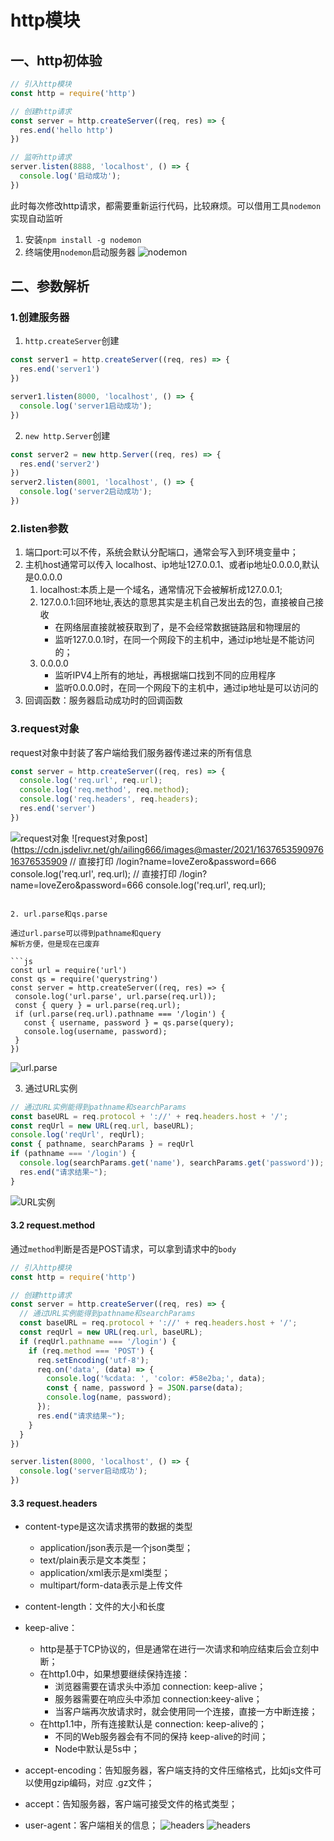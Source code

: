 # http模块

## 一、http初体验

```js
// 引入http模块
const http = require('http')

// 创建http请求
const server = http.createServer((req, res) => {
  res.end('hello http')
})

// 监听http请求
server.listen(8888, 'localhost', () => {
  console.log('启动成功');
})

```

此时每次修改http请求，都需要重新运行代码，比较麻烦。可以借用工具`nodemon`实现自动监听

1. 安装`npm install -g nodemon`
2. 终端使用`nodemon`启动服务器
![nodemon](https://cdn.jsdelivr.net/gh/ailing666/images@master/2021/16375729062861637572906278.png)

## 二、参数解析

### 1.创建服务器

1. `http.createServer`创建

```js
const server1 = http.createServer((req, res) => {
  res.end('server1')
})

server1.listen(8000, 'localhost', () => {
  console.log('server1启动成功');
})
```

2. `new http.Server`创建

```js
const server2 = new http.Server((req, res) => {
  res.end('server2')
})
server2.listen(8001, 'localhost', () => {
  console.log('server2启动成功');
})
```

### 2.listen参数

1. 端口port:可以不传，系统会默认分配端口，通常会写入到环境变量中；
2. 主机host通常可以传入 localhost、ip地址127.0.0.1、或者ip地址0.0.0.0,默认是0.0.0.0
   1. localhost:本质上是一个域名，通常情况下会被解析成127.0.0.1;
   2. 127.0.0.1:回环地址,表达的意思其实是主机自己发出去的包，直接被自己接收
      + 在网络层直接就被获取到了，是不会经常数据链路层和物理层的
      + 监听127.0.0.1时，在同一个网段下的主机中，通过ip地址是不能访问的；
   3. 0.0.0.0
      + 监听IPV4上所有的地址，再根据端口找到不同的应用程序
      + 监听0.0.0.0时，在同一个网段下的主机中，通过ip地址是可以访问的
3. 回调函数：服务器启动成功时的回调函数

### 3.request对象

request对象中封装了客户端给我们服务器传递过来的所有信息

```js
const server = http.createServer((req, res) => {
  console.log('req.url', req.url);
  console.log('req.method', req.method);
  console.log('req.headers', req.headers);
  res.end('server')
})

```

![request对象](https://cdn.jsdelivr.net/gh/ailing666/images@master/2021/16376533698081637653369780.png)
![request对象post](<https://cdn.jsdelivr.net/gh/ailing666/images@master/2021/163765359097616376535909>
  // 直接打印  /login?name=loveZero&password=666
  console.log('req.url', req.url);
      // 直接打印  /login?name=loveZero&password=666
      console.log('req.url', req.url);

   ```

2. url.parse和qs.parse

通过url.parse可以得到pathname和query
解析方便，但是现在已废弃

```js
  const url = require('url')
  const qs = require('querystring')
  const server = http.createServer((req, res) => {
    console.log('url.parse', url.parse(req.url));
    const { query } = url.parse(req.url);
    if (url.parse(req.url).pathname === '/login') {
      const { username, password } = qs.parse(query);
      console.log(username, password);
    }
  })

```

![url.parse](https://cdn.jsdelivr.net/gh/ailing666/images@master/2021/16376551274871637655127477.png)

3. 通过URL实例

  ```js
  // 通过URL实例能得到pathname和searchParams
  const baseURL = req.protocol + '://' + req.headers.host + '/';
  const reqUrl = new URL(req.url, baseURL);
  console.log('reqUrl', reqUrl);
  const { pathname, searchParams } = reqUrl
  if (pathname === '/login') {
    console.log(searchParams.get('name'), searchParams.get('password'));
    res.end("请求结果~");
  }
  ```

![URL实例](https://cdn.jsdelivr.net/gh/ailing666/images@master/2021/16376552102891637655210281.png)

#### 3.2 request.method

通过`method`判断是否是POST请求，可以拿到请求中的`body`

```js
// 引入http模块
const http = require('http')

// 创建http请求
const server = http.createServer((req, res) => {
  // 通过URL实例能得到pathname和searchParams
  const baseURL = req.protocol + '://' + req.headers.host + '/';
  const reqUrl = new URL(req.url, baseURL);
  if (reqUrl.pathname === '/login') {
    if (req.method === 'POST') {
      req.setEncoding('utf-8');
      req.on('data', (data) => {
        console.log('%cdata: ', 'color: #58e2ba;', data);
        const { name, password } = JSON.parse(data);
        console.log(name, password);
      });
      res.end("请求结果~");
    }
  }
})

server.listen(8000, 'localhost', () => {
  console.log('server启动成功');
})
```

#### 3.3 request.headers

+ content-type是这次请求携带的数据的类型
  + application/json表示是一个json类型；
  + text/plain表示是文本类型；
  + application/xml表示是xml类型；
  + multipart/form-data表示是上传文件

+ content-length：文件的大小和长度

+ keep-alive：
  + http是基于TCP协议的，但是通常在进行一次请求和响应结束后会立刻中断；
  + 在http1.0中，如果想要继续保持连接：
    + 浏览器需要在请求头中添加 connection: keep-alive；
    + 服务器需要在响应头中添加 connection:keey-alive；
    + 当客户端再次放请求时，就会使用同一个连接，直接一方中断连接；
  + 在http1.1中，所有连接默认是 connection: keep-alive的；
    + 不同的Web服务器会有不同的保持 keep-alive的时间；
    + Node中默认是5s中；

+ accept-encoding：告知服务器，客户端支持的文件压缩格式，比如js文件可以使用gzip编码，对应 .gz文件；
+ accept：告知服务器，客户端可接受文件的格式类型；
+ user-agent：客户端相关的信息；
![headers](https://cdn.jsdelivr.net/gh/ailing666/images@master/2021/16377347724631637734772452.png)
![headers](https://cdn.jsdelivr.net/gh/ailing666/images@master/2021/16377347724631637734772452.png)

